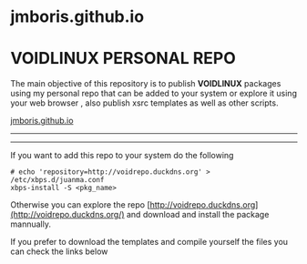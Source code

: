 # jmboris.github.io

# VOIDLINUX PERSONAL REPO

The main objective of this repository is to publish **VOIDLINUX** packages using my personal repo that can be added to your system or explore it using your web browser , also publish xsrc templates as well as other scripts.


[jmboris.github.io](https://jmboris.github.io/)


* * *
* * *


If you want to add this repo to your system do the following

```
# echo 'repository=http://voidrepo.duckdns.org' > /etc/xbps.d/juanma.conf
xbps-install -S <pkg_name>
```

Otherwise you can explore the repo [http://voidrepo.duckdns.org](http://voidrepo.duckdns.org/) and download and install the package mannually.

If you prefer to download the templates and compile yourself the files you can check the links below
